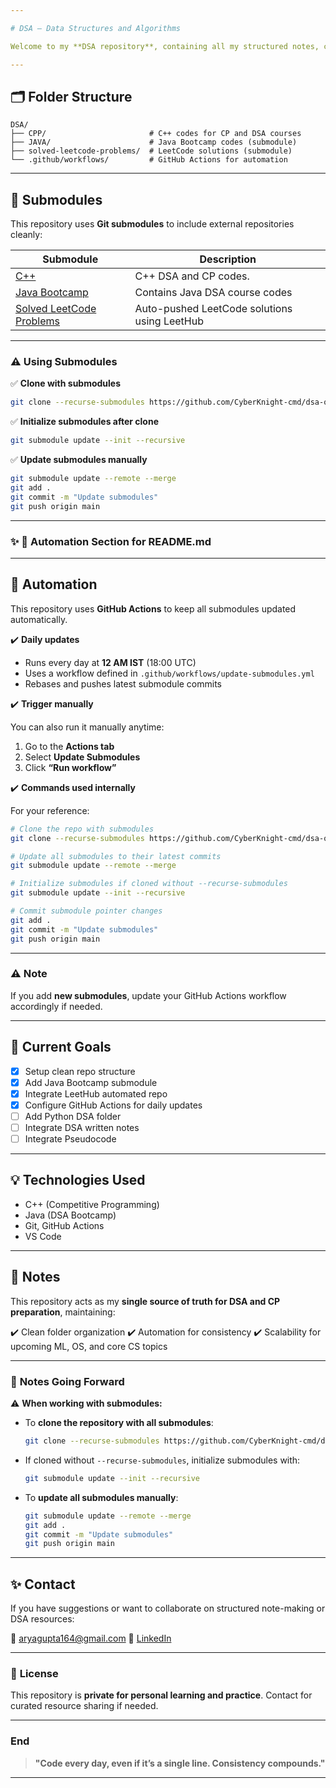```yaml
---

# DSA – Data Structures and Algorithms

Welcome to my **DSA repository**, containing all my structured notes, codes, and problem solutions in **C++, Java, and beyond**.

---
```


## 🗂️ **Folder Structure**

```
DSA/
├── CPP/                       # C++ codes for CP and DSA courses
├── JAVA/                      # Java Bootcamp codes (submodule)
├── solved-leetcode-problems/  # LeetCode solutions (submodule)
└── .github/workflows/         # GitHub Actions for automation
```

---

## 🔗 **Submodules**

This repository uses **Git submodules** to include external repositories cleanly:

| Submodule                                                                               | Description                                  |
| --------------------------------------------------------------------------------------- | -------------------------------------------- |
| [C++](https://github.com/CyberKnight-cmd/cpp-dsa)                                                                   | C++ DSA and CP codes.                        |
| [Java Bootcamp](https://github.com/CyberKnight-cmd/DSA-Bootcamp-Java)                                                         | Contains Java DSA course codes               |
| [Solved LeetCode Problems](https://github.com/CyberKnight-cmd/solved-leetcode-problems) | Auto-pushed LeetCode solutions using LeetHub |

---

### ⚠️ **Using Submodules**

✅ **Clone with submodules**

```bash
git clone --recurse-submodules https://github.com/CyberKnight-cmd/dsa-overall.git
```

✅ **Initialize submodules after clone**

```bash
git submodule update --init --recursive
```

✅ **Update submodules manually**

```bash
git submodule update --remote --merge
git add .
git commit -m "Update submodules"
git push origin main
```

---

### ✨ **📁 Automation Section for README.md**

---

## 🤖 **Automation**

This repository uses **GitHub Actions** to keep all submodules updated automatically.

✔️ **Daily updates**

- Runs every day at **12 AM IST** (18:00 UTC)
- Uses a workflow defined in `.github/workflows/update-submodules.yml`
- Rebases and pushes latest submodule commits

✔️ **Trigger manually**

You can also run it manually anytime:

1. Go to the **Actions tab**
2. Select **Update Submodules**
3. Click **“Run workflow”**

✔️ **Commands used internally**

For your reference:

```bash
# Clone the repo with submodules
git clone --recurse-submodules https://github.com/CyberKnight-cmd/dsa-overall.git

# Update all submodules to their latest commits
git submodule update --remote --merge

# Initialize submodules if cloned without --recurse-submodules
git submodule update --init --recursive

# Commit submodule pointer changes
git add .
git commit -m "Update submodules"
git push origin main
````

---

### ⚠️ **Note**

If you add **new submodules**, update your GitHub Actions workflow accordingly if needed.

---


## 🚀 **Current Goals**

* [x] Setup clean repo structure
* [x] Add Java Bootcamp submodule
* [x] Integrate LeetHub automated repo
* [x] Configure GitHub Actions for daily updates
* [ ] Add Python DSA folder
* [ ] Integrate DSA written notes
* [ ] Integrate Pseudocode

---

## 💡 **Technologies Used**

* C++ (Competitive Programming)
* Java (DSA Bootcamp)
* Git, GitHub Actions
* VS Code

---

## 📝 **Notes**

This repository acts as my **single source of truth for DSA and CP preparation**, maintaining:

✔️ Clean folder organization
✔️ Automation for consistency
✔️ Scalability for upcoming ML, OS, and core CS topics

---

### 🔄 **Notes Going Forward**

⚠️ **When working with submodules:**

* To **clone the repository with all submodules**:

  ```bash
  git clone --recurse-submodules https://github.com/CyberKnight-cmd/dsa-overall.git
  ```

* If cloned without `--recurse-submodules`, initialize submodules with:

  ```bash
  git submodule update --init --recursive
  ```

* To **update all submodules manually**:

  ```bash
  git submodule update --remote --merge
  git add .
  git commit -m "Update submodules"
  git push origin main
  ```

---

## ✨ **Contact**

If you have suggestions or want to collaborate on structured note-making or DSA resources:

📧 [aryagupta164@gmail.com](mailto:aryagupta164@gmail.com)
🔗 [LinkedIn](https://www.linkedin.com/in/aryagupta2304/)

---

### 🔖 **License**

This repository is **private for personal learning and practice**. Contact for curated resource sharing if needed.

---

### **End**

> **"Code every day, even if it’s a single line. Consistency compounds."**

---
